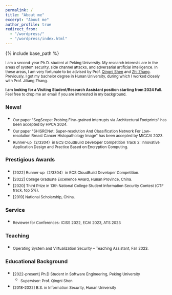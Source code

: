 ```yaml
---
permalink: /
title: "About me"
excerpt: "About me"
author_profile: true
redirect_from: 
  - "/wordpress/"
  - "/wordpress/index.html"
---
```


{% include base_path %}

 
<sub> I am a second-year Ph.D. student at Peking University. My research interests are in the areas of system security, side channel attacks, and adversarial artificial intelligence. In these areas, I am very fortunate to be advised by Prof. [Qingni Shen](https://ss.pku.edu.cn/teacherteam/teacherlist/1634-%E6%B2%88%E6%99%B4%E9%9C%93.html) and [Zhi Zhang](https://zhangzhics.github.io/). Previously, I got my bachelor degree in Hunan University, during which I worked closely with Prof. Jiliang Zhang.

<sub> **I am looking for a Visiting Student/Research Assistant position starting from 2024 Fall.** Feel free to drop me an email if you are interested in my background.


### News!
- <sub>Our paper "SegScope: Probing Fine-grained Interrupts via Architectural Footprints" has been accepted by HPCA 2024.
- <sub>Our paper "SHISRCNet: Super-resolution And Classification Network For Low-resolution Breast Cancer Histopathology Image" has been accepted by MICCAI 2023.
- <sub>Runner-up（2/3304）in ECS CloudBuild Developer Competition Track 2: Innovative Application Design and Practice Based on Encryption Computing. 


### Prestigious Awards
* <sub> [2022] Runner-up（2/3304）in ECS CloudBuild Developer Competition. 
* <sub> [2022]  College Graduate Excellence Award, Hunan Province, China.
* <sub> [2020]  Third Prize in 13th National College Student Information Security Contest (CTF track, top 5%).
* <sub> [2019]  National Scholarship, China.
  
### Service
* <sub> Reviewer for Conferences: ICISS 2022, ECAI 2023, ATS 2023

### Teaching
* <sub> Operating System and Virtualization Security – Teaching Assistant, Fall 2023.

### Educational Background
* <sub> [2022-present] Ph.D Student in Software Engineering, Peking University </sub>
  * <sub> Supervisor: Prof. Qingni Shen </sub>
* <sub> [2018-2022] B.S. in Information Security, Hunan University </sub>      

<script type='text/javascript' id='clustrmaps' src='//cdn.clustrmaps.com/map_v2.js?cl=ffffff&w=a&t=n&d=roOPIYhOSI6clMuqwkzlXBT7BKee-NL2r4v8oS1ini8&cmo=ffba53'></script>
